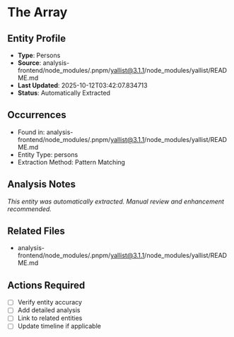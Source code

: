 # The Array

## Entity Profile
- **Type**: Persons
- **Source**: analysis-frontend/node_modules/.pnpm/yallist@3.1.1/node_modules/yallist/README.md
- **Last Updated**: 2025-10-12T03:42:07.834713
- **Status**: Automatically Extracted

## Occurrences
- Found in: analysis-frontend/node_modules/.pnpm/yallist@3.1.1/node_modules/yallist/README.md
- Entity Type: persons
- Extraction Method: Pattern Matching

## Analysis Notes
*This entity was automatically extracted. Manual review and enhancement recommended.*

## Related Files
- analysis-frontend/node_modules/.pnpm/yallist@3.1.1/node_modules/yallist/README.md

## Actions Required
- [ ] Verify entity accuracy
- [ ] Add detailed analysis
- [ ] Link to related entities
- [ ] Update timeline if applicable
